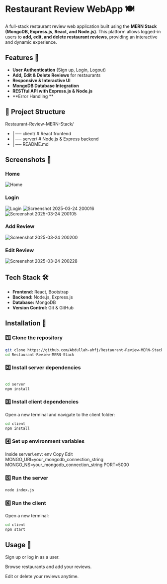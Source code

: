 # Restaurant Review WebApp 🍽️

A full-stack restaurant review web application built using the **MERN Stack (MongoDB, Express.js, React, and Node.js)**. This platform allows logged-in users to **add, edit, and delete restaurant reviews**, providing an interactive and dynamic experience.

## Features 🚀
- **User Authentication** (Sign up, Login, Logout)
- **Add, Edit & Delete Reviews** for restaurants
- **Responsive & Interactive UI**
- **MongoDB Database Integration**
- **RESTful API with Express.js & Node.js**
- **Error Handling **

## 📂 Project Structure  
Restaurant-Review-MERN-Stack/ 
- │── client/ # React frontend 
- │── server/ # Node.js & Express backend 
- │── README.md


## Screenshots 📸
### Home
![Home](https://github.com/user-attachments/assets/91ebdc72-72c9-44b2-adc0-f6aa2f1a66cc)

### Login
![Login](https://github.com/user-attachments/assets/2f71f960-9078-4ed2-99c0-de1b0bc5f481)
![Screenshot 2025-03-24 200016](https://github.com/user-attachments/assets/7e8f7992-6369-42f4-94c3-350b941f926e)
![Screenshot 2025-03-24 200105](https://github.com/user-attachments/assets/5fb6fd60-ff1c-4191-a0d5-89200599a840)

### Add Review
![Screenshot 2025-03-24 200200](https://github.com/user-attachments/assets/f324192c-9a5d-4312-a0ae-4dbfe828f2cf)

### Edit Review  
![Screenshot 2025-03-24 200228](https://github.com/user-attachments/assets/3d615826-5dd5-4f1a-9e04-7df719be11f7)

## Tech Stack 🛠️
- **Frontend:** React, Bootstrap
- **Backend:** Node.js, Express.js
- **Database:** MongoDB
- **Version Control:** Git & GitHub

## Installation 🔧

### 1️⃣ Clone the repository  
```bash
git clone https://github.com/Abdullah-ahfj/Restaurant-Review-MERN-Stack.git
cd Restaurant-Review-MERN-Stack
```
### 2️⃣ Install server dependencies
```bash

cd server
npm install
```
### 3️⃣ Install client dependencies
Open a new terminal and navigate to the client folder:

```bash
cd client
npm install
```

### 4️⃣ Set up environment variables
Inside server/.env:
env
Copy
Edit
MONGO_URI=your_mongodb_connection_string
MONGO_NS=your_mongodb_connection_string
PORT=5000

### 5️⃣ Run the server
```bash
node index.js
```

### 6️⃣ Run the client
Open a new terminal:

```bash
cd client
npm start
```
## Usage 🎯

Sign up or log in as a user.

Browse restaurants and add your reviews.

Edit or delete your reviews anytime.
